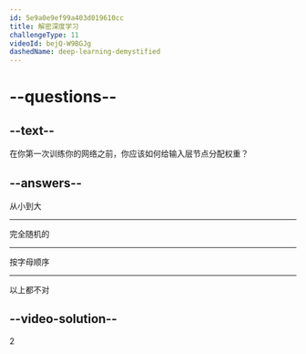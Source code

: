 ```yaml
---
id: 5e9a0e9ef99a403d019610cc
title: 解密深度学习
challengeType: 11
videoId: bejQ-W9BGJg
dashedName: deep-learning-demystified
---
```


# --questions--

## --text--

在你第一次训练你的网络之前，你应该如何给输入层节点分配权重？

## --answers--

从小到大

---

完全随机的

---

按字母顺序

---

以上都不对

## --video-solution--

2

